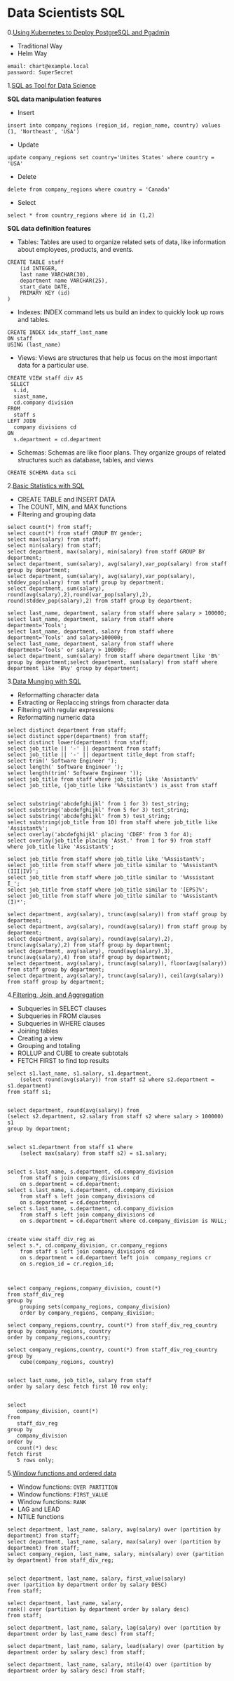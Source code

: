 # Data Scientists SQL 

0.[Using Kubernetes to Deploy PostgreSQL and Pgadmin](postgres_sql_k8s_install.md)

* Traditional Way
* Helm Way 

```
email: chart@example.local
password: SuperSecret
```

1.[SQL as Tool for Data Science](ds_sql1.md)

**SQL data manipulation features**

* Insert

```
insert into company_regions (region_id, region_name, country) values (1, 'Northeast', 'USA')
```

* Update

```
update company_regions set country='Unites States' where country = 'USA'
```

* Delete

```
delete from company_regions where country = 'Canada'
```

* Select

```
select * from country_regions where id in (1,2)
```

**SQL data definition features**

* Tables: Tables are used to organize related sets of data, like information about employees, products, and events.

```
CREATE TABLE staff 
    (id INTEGER, 
    last name VARCHAR(30), 
    department name VARCHAR(25), 
    start_date DATE, 
    PRIMARY KEY (id) 
)
```

* Indexes: INDEX command lets us build an index to quickly look up rows and tables.

```
CREATE INDEX idx_staff_last_name 
ON staff 
USING (last_name) 
```

* Views: Views are structures that help us focus on the most important data for a particular use.

```
CREATE VIEW staff div AS 
 SELECT 
  s.id, 
  siast_name, 
  cd.company division 
FROM 
  staff s 
LEFT JOIN 
  company divisions cd 
ON 
  s.department = cd.department 
```

* Schemas: Schemas are like floor plans. They organize groups of related structures such as database, tables, and views

```
CREATE SCHEMA data sci 
```

2.[Basic Statistics with SQL](ds_sql2.md)


* CREATE TABLE and INSERT DATA
* The COUNT, MIN, and MAX functions
* Filtering and grouping data


```
select count(*) from staff;
select count(*) from staff GROUP BY gender;
select max(salary) from staff;
select min(salary) from staff;
select department, max(salary), min(salary) from staff GROUP BY department;
select department, sum(salary), avg(salary),var_pop(salary) from staff group by department;
select department, sum(salary), avg(salary),var_pop(salary), stddev_pop(salary) from staff group by department;
select department, sum(salary), round(avg(salary),2),round(var_pop(salary),2), round(stddev_pop(salary),2) from staff group by department;

select last_name, department, salary from staff where salary > 100000;
select last_name, department, salary from staff where department='Tools';
select last_name, department, salary from staff where department='Tools' and salary>100000;
select last_name, department, salary from staff where department='Tools' or salary > 100000;
select department, sum(salary) from staff where department like 'B%' group by department;select department, sum(salary) from staff where department like 'B%y' group by department;
```

3.[Data Munging with SQL](ds_sql3.md)

* Reformatting character data
* Extracting or Replaccing strings from character data
* Filtering with regular expressions
* Reformatting numeric data


```
select distinct department from staff;
select distinct upper(department) from staff;
select distinct lower(department) from staff;
select job_title || '-' || department from staff;
select job_title || '-' || department title_dept from staff;
select trim(' Software Engineer ');
select length(' Software Engineer ');
select length(trim(' Software Engineer '));
select job_title from staff where job_title like 'Assistant%'
select job_title, (job_title like '%Assistant%') is_asst from staff


select substring('abcdefghijkl' from 1 for 3) test_string;
select substring('abcdefghijkl' from 5 for 3) test_string;
select substring('abcdefghijkl' from 5) test_string;
select substring(job_title from 10) from staff where job_title like 'Assistant%';
select overlay('abcdefghijkl' placing 'CDEF' from 3 for 4);
select overlay(job_title placing 'Asst.' from 1 for 9) from staff where job_title like 'Assistant%';

select job_title from staff where job_title like '%Assistant%';
select job_title from staff where job_title similar to '%Assistant%(III|IV)';
select job_title from staff where job_title similar to '%Assistant I_';
select job_title from staff where job_title similar to '[EPS]%';
select job_title from staff where job_title similar to '%Assistant%(I)*';

select department, avg(salary), trunc(avg(salary)) from staff group by department;
select department, avg(salary), round(avg(salary)) from staff group by department;
select department, avg(salary), round(avg(salary),2), trunc(avg(salary),2) from staff group by department;
select department, avg(salary), round(avg(salary),3), trunc(avg(salary),4) from staff group by department;
select department, avg(salary), trunc(avg(salary)), floor(avg(salary)) from staff group by department;
select department, avg(salary), trunc(avg(salary)), ceil(avg(salary)) from staff group by department;
```


4.[Filtering, Join, and Aggregation](ds_sql4.md)

* Subqueries in SELECT clauses
* Subqueries in FROM clauses
* Subqueries in WHERE clauses
* Joining tables
* Creating a view
* Grouping and totaling
* ROLLUP and CUBE to create subtotals
* FETCH FIRST to find top results


```
select s1.last_name, s1.salary, s1.department, 
    (select round(avg(salary)) from staff s2 where s2.department = s1.department)
from staff s1;


select department, round(avg(salary)) from
(select s2.department, s2.salary from staff s2 where salary > 100000) s1
group by department;


select s1.department from staff s1 where 
    (select max(salary) from staff s2) = s1.salary;


select s.last_name, s.department, cd.company_division 
    from staff s join company_divisions cd 
    on s.department = cd.department;
select s.last_name, s.department, cd.company_division 
    from staff s left join company_divisions cd 
    on s.department = cd.department;
select s.last_name, s.department, cd.company_division 
    from staff s left join company_divisions cd 
    on s.department = cd.department where cd.company_division is NULL;
 

create view staff_div_reg as 
select s.*, cd.company_division, cr.company_regions
    from staff s left join company_divisions cd 
    on s.department = cd.department left join  company_regions cr 
    on s.region_id = cr.region_id;



select company_regions,company_division, count(*) 
from staff_div_reg 
group by 
    grouping sets(company_regions, company_division)  
    order by company_regions, company_division;

select company_regions,country, count(*) from staff_div_reg_country 
group by company_regions, country 
order by company_regions,country;

select company_regions,country, count(*) from staff_div_reg_country group by 
    cube(company_regions, country)
    

select last_name, job_title, salary from staff 
order by salary desc fetch first 10 row only;


select
   company_division, count(*)
from
   staff_div_reg
group by
   company_division
order by
   count(*) desc
fetch first
   5 rows only;
```


5.[Window functions and ordered data](ds_sql5.md)

* Window functions: `OVER PARTITION`
* Window functions: `FIRST_VALUE`
* Window functions: `RANK`
* LAG and LEAD
* NTILE functions



```
select department, last_name, salary, avg(salary) over (partition by department) from staff;
select department, last_name, salary, max(salary) over (partition by department) from staff;
select company_region, last_name, salary, min(salary) over (partition by department) from staff_div_reg;


select department, last_name, salary, first_value(salary) 
over (partition by department order by salary DESC) 
from staff;

select department, last_name, salary,
rank() over (partition by department order by salary desc) 
from staff;

select department, last_name, salary, lag(salary) over (partition by department order by last_name desc) from staff;

select department, last_name, salary, lead(salary) over (partition by department order by salary desc) from staff;

select department, last_name, salary, ntile(4) over (partition by department order by salary desc) from staff;
```










